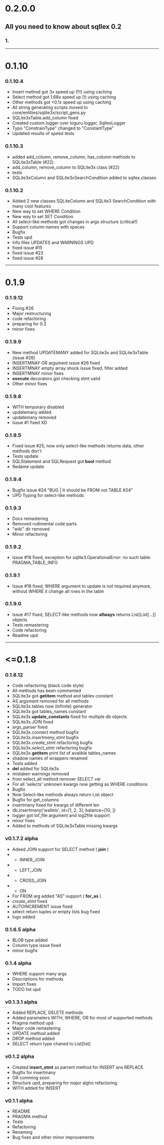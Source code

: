 # 0.2.0.0

## All you need to know about sqllex 0.2

### 1. 


---

# 0.1.10

### 0.1.10.4
- Insert method got 3x speed up (!!!) using caching
- Select method got 1.68x speed up (!) using caching
- Other methods got <0.1x speed up using caching
- All string generating scripts  moved to core/entities/sqlite3x/script_gens.py
- SQLite3xTable.add_column fixed
- Created custom logger over loguru logger, SqllexLogger
- Typo "ConstrainType" changed to "ConstantType"
- Updated results of speed tests

### 0.1.10.3
- added add_column, remove_column, has_column methods to SQLite3xTable (#22)
- add_column, remove_column to SQLite3x class (#22)
- tests
- SQLite3xColumn and SQLite3xSearchCondition added to sqllex.classes

### 0.1.10.2
- Added 2 new classes SQLiteColumn and SQLite3 SearchCondition with many cool features
- New way to set WHERE  Condition
- New way to set SET Condition
- All select-like methods got changes in args structure (critical!)
- Support column names with spaces
- Bugfix
- Tests upd
- Info files UPDATES and WARNINGS UPD
- fixed issue #15 
- fixed issue #23 
- fixed issue #28 


---
# 0.1.9

### 0.1.9.12
- Fixing #26
- Major restructuring
- code refactoring
- preparing for 0.2
- minor fixes

### 0.1.9.9
- New method UPDATEMANY added for SQLite3x and SQLite3xTable (issue #26)
- INSERTMNAY OR argument issue #26 fixed
- INSERTMNAY empty array shock issue fixed, filter added
- INSERTMNAY minor fixes
- __execute__ decorators got checking stmt valid
- Other minor fixes

### 0.1.9.8
- WITH temporary disabled
- updatemany added
- updatemany removed
- Issue #1 fixed XD

### 0.1.9.5
- Fixed issue #25, now only select-like methods returns data, other methods don't
- Tests update
- SQLStatement and SQLRequest got __bool__ method
- Redame update

### 0.1.9.4
- Bugfix issue #24 "BUG | It should be FROM not TABLE #24"
- UPD Typing for select-like methods

### 0.1.9.3
- Docs remastering
- Removed rudimental code parts
- "wiki" dir removed
- Minor refactoring

### 0.1.9.2
- Issue #18 fixed, exception for sqlite3.OperationalError: no such table: PRAGMA_TABLE_INFO

### 0.1.9.1
- Issue #18 fixed, WHERE argument to update is not required anymore, without WHERE it change all rows in the table


### 0.1.9.0
- Issue #17 fixed, SELECT-like methods now **allways** returns List[List[...]] objects
- Tests remastering
- Code refactoring
- Readme upd

---

# \<=0.1.8

### 0.1.8.12
- Сode refactoring (black code style)
- All methods has been commented
- SQLite3x got __getitem__ method and tables constant
- AS argument removed for all methods
- SQLite3x.tables now (infinite) generator
- SQLite3x got tables_names constant
- SQLite3x.__update_constants__ fixed for multiple db objects
- SQLite3x.JOIN fixed
- args_parser fixed
- SQLite3x.connect method bugfix
- SQLite3x._insertmany_stmt_ bugfix
- SQLite3x._create_stmt_ refactoring bugfix
- SQLite3x._select_stmt_ refactoring bugfix
- SQLite3x.__getitem__ print list of avalible tables_names
- shadow names of wrappers renamed
- Tests added
- __del__ added for SQLite3x
- mistaken warnings removed
- from select_all method remover SELECT var
- For all 'selects' unknown kwargs now getting as WHERE conditions
- Bugfix
- Now Select-like methods always return List object
- Bugfix for get_columns
- insertmany fixed for kwargs of different len
- db.insertmany('wallets', id=[1, 2, 3], balance=[10, ])
- logger got lof_file argument and log2file support
- minor fixes
- Added to methods of SQLite3xTable missing kwargs


### v0.1.7.2 alpha 
- Adeed JOIN support for SELECT method ( __join__ )
- - INNER_JOIN
- - LEFT_JOIN
- - CROSS_JOIN
- - ON
- For FROM arg added "AS" support ( __for_as__ )
- _create_stmt_ fixed
- AUTOINCREMENT issue fixed
- select return tuples or empty lists bug fixed
- logo added


### 0.1.6.5 alpha
- BLOB type added
- Column type issue fixed
- minor bugfix


### 0.1.4 alpha
- WHERE support many args
- Descriptions for methods
- Import fixes
- TODO list upd

### v0.1.3.1 alpha
- Added REPLACE, DELETE methods
- Added parameters WITH, WHERE, OR for most of supported methods
- Pragma method upd
- Major code remastering
- UPDATE method added
- DROP method added
- SELECT return type chaned to List[list]

### v0.1.2 alpha
- Created __insert_stmt__ as parrent method for INSERT ans REPLACE.
- Bugfix for insertmany
- OR comming soon
- Structure upd, preparing for major algho refactoring.
- WITH added for INSERT

### v0.1.1 alpha
- README
- PRAGMA method
- Tests
- Refactoring
- Renaming
- Bug fixes and other minor improvements